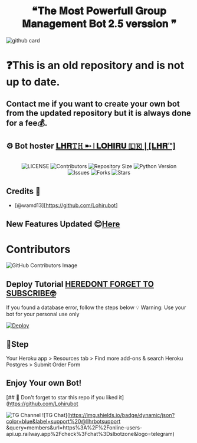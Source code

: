 <h1 align = "center"> ❝𝐓𝐡𝐞 𝐌𝐨𝐬𝐭  𝐏𝐨𝐰𝐞𝐫𝐟𝐮𝐥𝐥 𝐆𝐫𝐨𝐮𝐩 𝐌𝐚𝐧𝐚𝐠𝐞𝐦𝐞𝐧𝐭 𝐁𝐨𝐭 𝟐.𝟓 𝐯𝐞𝐫𝐬𝐬𝐢𝐨𝐧 ❞ </h1>

![github card](https://github-readme-stats.vercel.app/api/pin/?username=wamd13&repo=TG-SPEEDER-bot&theme=dark)

# ❓This is an old repository and is not up to date.
## Contact me if you want to create your own bot from the updated repository but it is always done for a fee💰.





## ⚙️ Bot hoster [𝐋𝐇𝐑𝚃𝙷 ➵ ❘ 𝐋𝐎𝐇𝐈𝐑𝐔 🇱🇰❘[𝐋𝐇𝐑™]](https://t.me/lhrupdates)

<p align="center"> <br>
    <img src="https://img.shields.io/badge/TG%20SPEEDER-Fastest%20tg%20music%20bot-blueviolet"
alt="LICENSE">
    <img src="https://img.shields.io/github/contributors/wamd13/TG-SPEEDER-bot?style=for-the-badge&logo=telegram" alt="Contributors">
    <img src="https://img.shields.io/github/repo-size/wamd13/TG-SPEEDER-bot?style=for-the-badge&logo=telegram" alt="Repository Size"> 
    <img src="https://img.shields.io/badge/python-3.9-green?style=for-the-badge&logo=appveyor" alt="Python Version">
 <br>   
    <img src="https://img.shields.io/github/issues/wamd13/TG-SPEEDER-bot?style=for-the-badge&logo=telegram" alt="Issues">
    <img src="https://img.shields.io/github/forks/wamd13/TG-SPEEDER-bot?style=for-the-badge&logo=telegram" alt="Forks">
    <img src="https://img.shields.io/github/stars/wamd13/TG-SPEEDER-bot?style=for-the-badge&logo=telegram" alt="Stars">
</p> 
    

    
## Credits 🥰    
- [@wamd13][https://github.com/Lohirubot]









 ## New Features Updated 😊[Here](https://github.com/Lohirubot)
 
 # Contributors
![GitHub Contributors Image](https://contrib.rocks/image?repo=wamd13/TG-SPEEDER-bot)   
 
 ## Deploy Tutorial [HERE](https://youtu.be/HdaDI0sdFsA)[DONT FORGET TO SUBSCRIBE🤓](https://youtube.com/channel/UCOgr0s7PUYwwMpAHGyI0CxQ)
 
If you found a database error, follow the steps below
💡 Warning: Use your bot for your personal use only   

 [![Deploy](https://www.herokucdn.com/deploy/button.svg)](https://heroku.com/deploy?template=) 

## 🐾Step 
Your Heroku app > Resources tab > Find more add-ons & search Heroku Postgres > Submit Order Form

## Enjoy Your own Bot!

[## 🌟 Don't forget to star this repo if you liked it](https://github.com/Lohirubot


 
 ![TG Channel](https://img.shields.io/badge/dynamic/json?color=blue&label=lhrupdates%20@lhrupdates&query=subscribers&url=https%3A%2F%2Fonline-users-api.up.railway.app%2Fcheck%3Fchat%3Dszteambots&logo=telegram)
![TG Chat](https://img.shields.io/badge/dynamic/json?color=blue&label=support%20@llhrbotsupport &query=members&url=https%3A%2F%2Fonline-users-api.up.railway.app%2Fcheck%3Fchat%3Dslbotzone&logo=telegram) 
    
 
    

